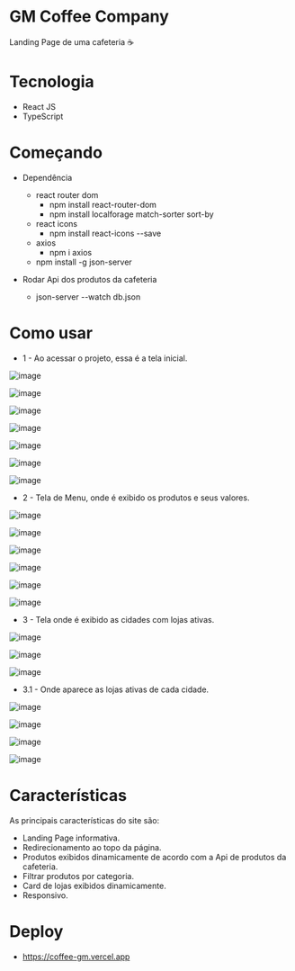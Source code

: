 # GM Coffee Company

Landing Page de uma cafeteria ☕

# Tecnologia

- React JS
- TypeScript

# Começando
- Dependência
  - react router dom
    - npm install react-router-dom
    - npm install localforage match-sorter sort-by
  - react icons
    - npm install react-icons --save
  - axios
    - npm i axios
  - npm install -g json-server

- Rodar Api dos produtos da cafeteria
  - json-server --watch db.json
 
# Como usar

- 1 - Ao acessar o projeto, essa é a tela inicial.

![image](https://github.com/user-attachments/assets/dd0a59c8-9e10-4c60-bd94-3253011042b9)

![image](https://github.com/user-attachments/assets/b1b1194e-ac12-44ad-afc3-c72b573bd45e)

![image](https://github.com/user-attachments/assets/a0413185-60c1-45c8-b841-6cda00bbcde4)

![image](https://github.com/user-attachments/assets/c0362578-a83b-43f4-ba4d-35488004a524)

![image](https://github.com/user-attachments/assets/2073744d-30b5-437d-bb6c-70f24c524df3)

![image](https://github.com/user-attachments/assets/c8b767f2-04f1-48e3-800f-afaf7a77310e)

![image](https://github.com/user-attachments/assets/980d452f-675e-409a-b90b-b1039a237120)

-  2 - Tela de Menu, onde é exibido os produtos e seus valores.

![image](https://github.com/user-attachments/assets/a977aa03-1bbb-4664-895e-503052a57acb)

![image](https://github.com/user-attachments/assets/207e2b74-5295-4400-94c4-40329416050d)

![image](https://github.com/user-attachments/assets/17d5a833-3ef0-4ba6-8351-3520a8575700)

![image](https://github.com/user-attachments/assets/e4186885-f2aa-4428-9131-c16681a95eab)

![image](https://github.com/user-attachments/assets/5c4721c3-1c00-46a2-a6eb-a3a6b5c5e2a8)

![image](https://github.com/user-attachments/assets/bd998336-d3f9-4222-9883-6638d85c7acb)

-  3 - Tela onde é exibido as cidades com lojas ativas.

![image](https://github.com/user-attachments/assets/334d956b-e05c-4539-90d2-eb1892053268)

![image](https://github.com/user-attachments/assets/053972ac-d132-4edb-af50-0b6d34b00c48)

![image](https://github.com/user-attachments/assets/9b5339d6-4129-467b-ab7d-5c9195bd7c70)

  - 3.1 - Onde aparece as lojas ativas de cada cidade.

  ![image](https://github.com/user-attachments/assets/4f9b69c9-970b-4bc2-81eb-41d2fcdf52e7)

  ![image](https://github.com/user-attachments/assets/96d925e3-51ec-4860-8c7a-b51dd3f5f148)

  ![image](https://github.com/user-attachments/assets/7f5698ce-ec84-49b9-9671-71d9f8a9ebb8)

  ![image](https://github.com/user-attachments/assets/efca24b9-77e6-4296-a162-fe345bb1f35c)

# Características

As principais características do site são:
- Landing Page informativa.
- Redirecionamento ao topo da página.
- Produtos exibidos dinamicamente de acordo com a Api de produtos da cafeteria.
- Filtrar produtos por categoria.
- Card de lojas exibidos dinamicamente.
- Responsivo.
 
# Deploy
  - https://coffee-gm.vercel.app

